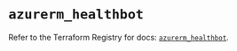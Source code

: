 # `azurerm_healthbot`

Refer to the Terraform Registry for docs: [`azurerm_healthbot`](https://registry.terraform.io/providers/hashicorp/azurerm/4.7.0/docs/resources/healthbot).
